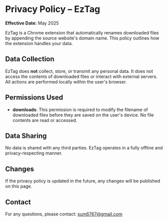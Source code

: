 # Privacy Policy – EzTag

**Effective Date:** May 2025

EzTag is a Chrome extension that automatically renames downloaded files by appending the source website's domain name. This policy outlines how the extension handles your data.

## Data Collection

EzTag does **not** collect, store, or transmit any personal data. It does not access the contents of downloaded files or interact with external servers. All actions are performed locally within the user's browser.

## Permissions Used

- **downloads**: This permission is required to modify the filename of downloaded files before they are saved on the user's device. No file contents are read or accessed.

## Data Sharing

No data is shared with any third parties. EzTag operates in a fully offline and privacy-respecting manner.

## Changes

If the privacy policy is updated in the future, any changes will be published on this page.

## Contact

For any questions, please contact: [sum6767@gmail.com](mailto:sum6767@gmail.com)
